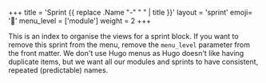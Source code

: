 +++
title = 'Sprint {{ replace .Name "-" " " | title }}'
layout = 'sprint'
emoji= '🎽'
menu_level = ['module']
weight = 2
+++

This is an index to organise the views for a sprint block. If you want to remove this sprint from the menu, remove the `menu_level` parameter from the front matter. We don't use Hugo menus as Hugo doesn't like having duplicate items, but we want all our modules and sprints to have consistent, repeated (predictable) names. 
